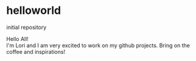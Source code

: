 # helloworld
initial repository 

Hello All!  
I'm Lori and I am very excited to work on my github projects. Bring on the coffee and inspirations! 
